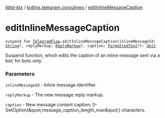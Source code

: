 [libtd-ktx](../index.md) / [kotlinx.telegram.coroutines](index.md) / [editInlineMessageCaption](./edit-inline-message-caption.md)

# editInlineMessageCaption

`suspend fun `[`TelegramFlow`](../kotlinx.telegram.core/-telegram-flow/index.md)`.editInlineMessageCaption(inlineMessageId: `[`String`](https://kotlinlang.org/api/latest/jvm/stdlib/kotlin/-string/index.html)`?, replyMarkup: `[`ReplyMarkup`](https://tdlibx.github.io/td/docs/org/drinkless/td/libcore/telegram/TdApi.ReplyMarkup.html)`?, caption: `[`FormattedText`](https://tdlibx.github.io/td/docs/org/drinkless/td/libcore/telegram/TdApi.FormattedText.html)`?): `[`Unit`](https://kotlinlang.org/api/latest/jvm/stdlib/kotlin/-unit/index.html)

Suspend function, which edits the caption of an inline message sent via a bot; for bots only.

### Parameters

`inlineMessageId` - Inline message identifier.

`replyMarkup` - The new message reply markup.

`caption` - New message content caption; 0-GetOption(&amp;quot;message_caption_length_max&amp;quot;)
characters.